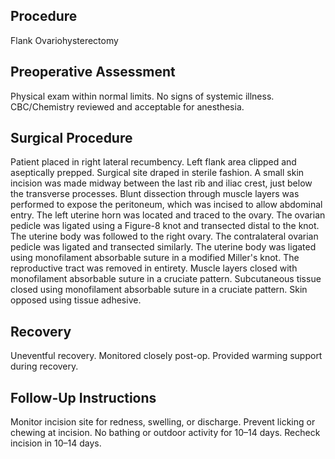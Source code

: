 ## Procedure
Flank Ovariohysterectomy

## Preoperative Assessment
Physical exam within normal limits. No signs of systemic illness. CBC/Chemistry reviewed and acceptable for anesthesia.

## Surgical Procedure
Patient placed in right lateral recumbency. Left flank area clipped and aseptically prepped. Surgical site draped in sterile fashion. A small skin incision was made midway between the last rib and iliac crest, just below the transverse processes. Blunt dissection through muscle layers was performed to expose the peritoneum, which was incised to allow abdominal entry. The left uterine horn was located and traced to the ovary. The ovarian pedicle was ligated using a Figure-8 knot and transected distal to the knot. The uterine body was followed to the right ovary.  The contralateral ovarian pedicle was ligated and transected similarly. The uterine body was ligated using monofilament absorbable suture in a modified Miller's knot. The reproductive tract was removed in entirety. Muscle layers closed with monofilament absorbable suture in a cruciate pattern. Subcutaneous tissue closed using monofilament absorbable suture in a cruciate pattern.  Skin opposed using tissue adhesive.

## Recovery
Uneventful recovery. Monitored closely post-op. Provided warming support during recovery.

## Follow-Up Instructions
Monitor incision site for redness, swelling, or discharge. Prevent licking or chewing at incision. No bathing or outdoor activity for 10–14 days. Recheck incision in 10–14 days.